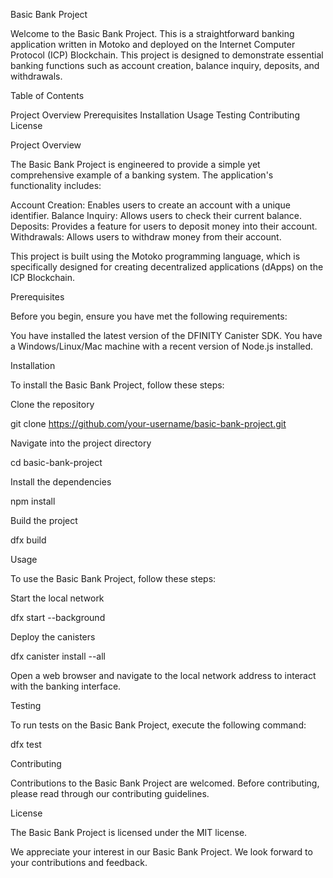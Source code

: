 Basic Bank Project

Welcome to the Basic Bank Project. This is a straightforward banking application written in Motoko and deployed on the Internet Computer Protocol (ICP) Blockchain. This project is designed to demonstrate essential banking functions such as account creation, balance inquiry, deposits, and withdrawals.


Table of Contents

Project Overview
Prerequisites
Installation
Usage
Testing
Contributing
License

Project Overview

The Basic Bank Project is engineered to provide a simple yet comprehensive example of a banking system. The application's functionality includes:


Account Creation: Enables users to create an account with a unique identifier.
Balance Inquiry: Allows users to check their current balance.
Deposits: Provides a feature for users to deposit money into their account.
Withdrawals: Allows users to withdraw money from their account.

This project is built using the Motoko programming language, which is specifically designed for creating decentralized applications (dApps) on the ICP Blockchain.


Prerequisites

Before you begin, ensure you have met the following requirements:


You have installed the latest version of the DFINITY Canister SDK.
You have a Windows/Linux/Mac machine with a recent version of Node.js installed.

Installation

To install the Basic Bank Project, follow these steps:


Clone the repository

git clone https://github.com/your-username/basic-bank-project.git

Navigate into the project directory

cd basic-bank-project

Install the dependencies

npm install

Build the project

dfx build

Usage

To use the Basic Bank Project, follow these steps:


Start the local network

dfx start --background

Deploy the canisters

dfx canister install --all

Open a web browser and navigate to the local network address to interact with the banking interface.

Testing

To run tests on the Basic Bank Project, execute the following command:


dfx test

Contributing

Contributions to the Basic Bank Project are welcomed. Before contributing, please read through our contributing guidelines.


License

The Basic Bank Project is licensed under the MIT license.


We appreciate your interest in our Basic Bank Project. We look forward to your contributions and feedback.
